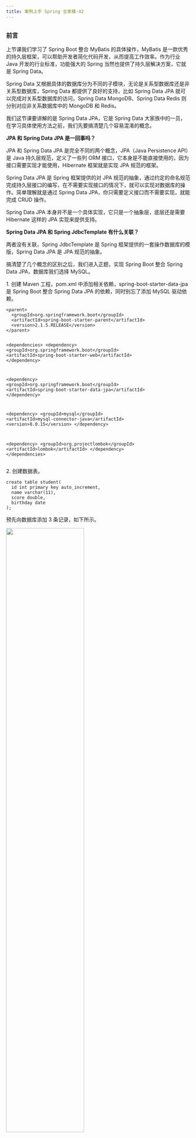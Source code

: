 ```yaml
---
title: 案例上手 Spring 全家桶-42
---
```

<article id="topicContainer" class="column_content"><h2 class="topic_title"></h2><div><h3 id="">前言</h3>
<p>上节课我们学习了 Spring Boot 整合 MyBatis 的具体操作，MyBatis 是一款优秀的持久层框架，可以帮助开发者简化代码开发，从而提高工作效率。作为行业 Java 开发的行业标准，功能强大的 Spring 当然也提供了持久层解决方案，它就是 Spring Data。</p>
<p>Spring Data 又根据具体的数据库分为不同的子模块，无论是关系型数据库还是非关系型数据库，Spring Data 都提供了良好的支持，比如 Spring Data JPA 就可以完成对关系型数据库的访问，Spring Data MongoDB、Spring Data Redis 则分别对应非关系数据库中的 MongoDB 和 Redis。</p>
<p>我们这节课要讲解的是 Spring Data JPA，它是 Spring Data 大家族中的一员，在学习具体使用方法之前，我们先要搞清楚几个容易混淆的概念。</p>
<p><strong>JPA 和 Spring Data JPA 是一回事吗？</strong></p>
<p>JPA 和 Spring Data JPA 是完全不同的两个概念，JPA（Java Persistence API）是 Java 持久层规范，定义了一些列 ORM 接口，它本身是不能直接使用的，因为接口需要实现才能使用，Hibernate 框架就是实现 JPA 规范的框架。</p>
<p>Spring Data JPA 是 Spring 框架提供的对 JPA 规范的抽象，通过约定的命名规范完成持久层接口的编写，在不需要实现接口的情况下，就可以实现对数据库的操作。简单理解就是通过 Spring Data JPA，你只需要定义接口而不需要实现，就能完成 CRUD 操作。</p>
<p>Spring Data JPA 本身并不是一个具体实现，它只是一个抽象层，底层还是需要 Hibernate 这样的 JPA 实现来提供支持。</p>
<p><strong>Spring Data JPA 和 Spring JdbcTemplate 有什么关联？</strong></p>
<p>两者没有关联，Spring JdbcTemplate 是 Spring 框架提供的一套操作数据库的模版，Spring Data JPA 是 JPA 规范的抽象。</p>
<p>搞清楚了几个概念的区别之后，我们进入正题，实现 Spring Boot 整合 Spring Data JPA，数据库我们选择 MySQL。</p>
<p>1. 创建 Maven 工程，pom.xml 中添加相关依赖，spring-boot-starter-data-jpa 是 Spring Boot 整合 Spring Data JPA 的依赖，同时别忘了添加 MySQL 驱动依赖。</p>
<pre><code class="xml language-xml">&lt;parent&gt;
  &lt;groupId&gt;org.springframework.boot&lt;/groupId&gt;
  &lt;artifactId&gt;spring-boot-starter-parent&lt;/artifactId&gt;
  &lt;version&gt;2.1.5.RELEASE&lt;/version&gt;
&lt;/parent&gt;

&lt;dependencies&gt;
  &lt;dependency&gt;
    &lt;groupId&gt;org.springframework.boot&lt;/groupId&gt;
    &lt;artifactId&gt;spring-boot-starter-web&lt;/artifactId&gt;
  &lt;/dependency&gt;

  &lt;dependency&gt;
    &lt;groupId&gt;org.springframework.boot&lt;/groupId&gt;
    &lt;artifactId&gt;spring-boot-starter-data-jpa&lt;/artifactId&gt;
  &lt;/dependency&gt;

  &lt;dependency&gt;
    &lt;groupId&gt;mysql&lt;/groupId&gt;
    &lt;artifactId&gt;mysql-connector-java&lt;/artifactId&gt;
    &lt;version&gt;8.0.15&lt;/version&gt;
  &lt;/dependency&gt;

  &lt;dependency&gt;
    &lt;groupId&gt;org.projectlombok&lt;/groupId&gt;
    &lt;artifactId&gt;lombok&lt;/artifactId&gt;
  &lt;/dependency&gt;
&lt;/dependencies&gt;
</code></pre>
<p>2. 创建数据表。</p>
<pre><code class="sql language-sql">create table student(
  id int primary key auto_increment,
  name varchar(11),
  score double,
  birthday date
);
</code></pre>
<p>预先向数据库添加 3 条记录，如下所示。</p>
<p><img src="https://images.gitbook.cn/4a54f810-c1d8-11e9-9969-976e2ac29eb2" width = "65%" /></p>
<p>3. 创建数据表对应的实体类，Spring Data JPA 支持 ORM 规范，可以直接将实体类与数据表进行映射，具体的一行数据可以直接映射成一个实例化对象。我们在定义实体类的时候，就需要添加相关注解完成实体类与表，成员变量与表中字段的映射，常用的注解如下所示。</p>
<ul>
<li>@Entity 将实体类与数据表进行映射。</li>
<li>@Id 将实体类中的成员变量与数据表的主键进行映射，一般都是 id。</li>
<li>@GeneratedValue 表示自动生成主键，strategy 为主键生成策略，在 MySQL 数据库中我们一般选择自增的方式。</li>
<li>@Column 将实体类中的成员变量与数据表的普通字段进行映射。</li>
</ul>
<p>实体类的具体代码如下所示。</p>
<pre><code class="java language-java">@Data
@Entity
public class Student {
    @Id
    @GeneratedValue(strategy = GenerationType.IDENTITY)
    private Long id;
    @Column
    private String name;
    @Column
    private Double score;
    @Column
    private Date birthday;
}
</code></pre>
<p>4. 创建 StudentRepository 接口，直接继承 JpaRepository 接口即可，泛型列表中第一个泛型为实体类的数据类型，第二个泛型为实体类中与主键映射的成员变量数据类型，在这里就是 Student 和 Long。</p>
<p>同时我们只需要定义接口即可，而不需要完成接口的实现，这一点和 MyBatis 框架相类似，但是使用 Spring Data JPA 比 MyBatis 更加方便，MyBatis 虽然也不需要实现 Mapper 接口，但是开发者需要自己定义接口方法的 SQL，同时设置解析策略，所以说 MyBatis 只是一个半自动化的 ORM 框架，一部分工作仍需要开发者来完成。</p>
<p>Spring Data JPA 是一个全自动化的 ORM 框架，底层是 Hibernate 框架提供支持，开发者只需要调用接口方法即可，不必关心 SQL 语句和结果集的解析，非常方便。</p>
<pre><code class="java language-java">public interface StudentRepository extends JpaRepository&lt;Student,Long&gt; {
}
</code></pre>
<p>5. 创建 StudentHandler，同时将 StudentRepository 直接注入。</p>
<pre><code class="java language-java">@RestController
public class StudentHandler {
    @Autowired
    private StudentRepository studentRepository;

    @GetMapping("/findAll")
    public List&lt;Student&gt; findAll(){
        return studentRepository.findAll();
    }

    @GetMapping("/findById/{id}")
    public Student get(@PathVariable("id") Long id){
        return studentRepository.findById(id).get();
    }

    @PostMapping("/save")
    public Student save(@RequestBody Student student){
        return studentRepository.save(student);
    }

    @PutMapping("/update")
    public Student update(@RequestBody Student student){
        return studentRepository.save(student);
    }

    @DeleteMapping("/deleteById/{id}")
    public void deleteById(@PathVariable("id") Long id){
        studentRepository.deleteById(id);
    }

}
</code></pre>
<p>6. 创建配置文件 application.yml，添加了 MySQL 数据源和 Spring Data JPA 的相关配置，如格式化打印 SQL 语句。</p>
<pre><code class="yaml language-yaml">spring:
  datasource:
    url: jdbc:mysql://localhost:3306/test?useUnicode=true&amp;characterEncoding=UTF-8
    username: root
    password: root
    driver-class-name: com.mysql.cj.jdbc.Driver
  jpa:
    show-sql: true            #输出SQL
    properties:
      hibernate:
        format_sql: true      #格式化SQL
</code></pre>
<p>7. 创建启动类 Application。</p>
<pre><code class="java language-java">@SpringBootApplication
public class Application {
    public static void main(String[] args) {
        SpringApplication.run(Application.class,args);
    }
}
</code></pre>
<p>8. 启动 Application，使用 Postman 工具来测试相关接口，结果如下所示。</p>
<ul>
<li>findAll</li>
</ul>
<p><img src="https://images.gitbook.cn/6472c290-c1d8-11e9-97a8-35dcf136a505" width = "70%" /></p>
<p>同时我们可以在控制台看到由 Hibernate 输出的 SQL 语句，如下图所示。</p>
<p><img src="https://images.gitbook.cn/887ed160-c1d8-11e9-9166-bdb140d6509f" width = "65%" /></p>
<ul>
<li>findById</li>
</ul>
<p><img src="https://images.gitbook.cn/9af58870-c1d8-11e9-8621-c1fbe3716b21" width = "65%" /></p>
<ul>
<li>save</li>
</ul>
<p><img src="https://images.gitbook.cn/a3f30420-c1d8-11e9-9166-bdb140d6509f" width = "70%" /></p>
<p>添加完成，测试 findAll，可以看到新数据已经添加成功。</p>
<p><img src="https://images.gitbook.cn/b609e7f0-c1d8-11e9-9969-976e2ac29eb2" width = "70%" /></p>
<ul>
<li>update</li>
</ul>
<p><img src="https://images.gitbook.cn/c150de70-c1d8-11e9-8621-c1fbe3716b21" width = "70%" /></p>
<p>修改完成，测试 findAll，可以看到数据已经修改成功。</p>
<p><img src="https://images.gitbook.cn/ca8c7490-c1d8-11e9-8621-c1fbe3716b21" width = "70%" /></p>
<ul>
<li>deleteById</li>
</ul>
<p><img src="https://images.gitbook.cn/d38c1320-c1d8-11e9-8621-c1fbe3716b21" width = "70%" /></p>
<p>删除完成，测试 findAll，可以看到数据已经删除成功。</p>
<p><img src="https://images.gitbook.cn/db49e2e0-c1d8-11e9-97a8-35dcf136a505" width = "75%" /></p>
<h3 id="-1">总结</h3>
<p>本节课我们讲解了 Spring Boot 整合另外一个数据持久层解决方案 Spring Data JPA 的具体操作，说到 Spring Data JPA，很多人容易混淆几个概念，什么是 JPA？什么是 Spring Data JPA？Spring Data JPA 和 Spring JdbcTemplate 是不是一回事？我们只有先搞清楚这些技术的基本概念，才能更好地去应用。</p>
<p><a href="https://github.com/southwind9801/gcspringbootspringdatajpa.git">请点击这里查看源码</a></p>
<p><a href="https://pan.baidu.com/s/1K2cNTk6JmZa50RYSKwvwGA">点击这里获取 Spring Boot 视频专题</a>，提取码：e4wc</p></div></article>